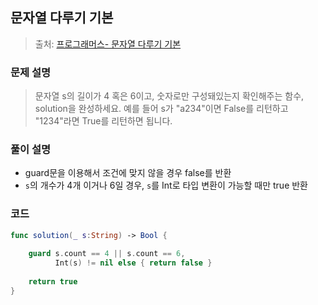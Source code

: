 ## 문자열 다루기 기본

> 출처: [프로그래머스- 문자열 다루기 기본](https://school.programmers.co.kr/learn/courses/30/lessons/12918)

### 문제 설명
> 문자열 s의 길이가 4 혹은 6이고, 숫자로만 구성돼있는지 확인해주는 함수, solution을 완성하세요. 예를 들어 s가 "a234"이면 False를 리턴하고 "1234"라면 True를 리턴하면 됩니다.

### 풀이 설명
- guard문을 이용해서 조건에 맞지 않을 경우 false를 반환
- `s`의 개수가 4개 이거나 6일 경우, `s`를 Int로 타입 변환이 가능할 때만 true 반환

### 코드
```swift
func solution(_ s:String) -> Bool {
    
    guard s.count == 4 || s.count == 6,
          Int(s) != nil else { return false }
    
    return true
}
```
